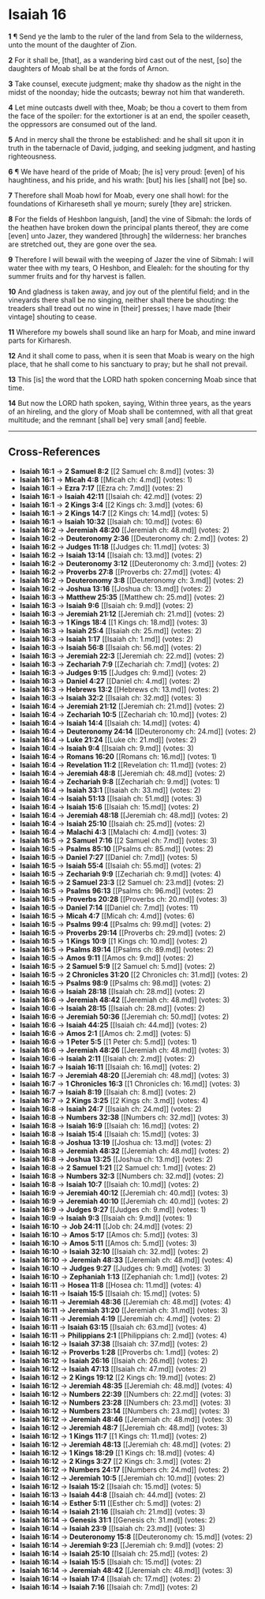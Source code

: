 # Isaiah 16

**1** ¶ Send ye the lamb to the ruler of the land from Sela to the wilderness, unto the mount of the daughter of Zion.

**2** For it shall be, [that], as a wandering bird cast out of the nest, [so] the daughters of Moab shall be at the fords of Arnon.

**3** Take counsel, execute judgment; make thy shadow as the night in the midst of the noonday; hide the outcasts; bewray not him that wandereth.

**4** Let mine outcasts dwell with thee, Moab; be thou a covert to them from the face of the spoiler: for the extortioner is at an end, the spoiler ceaseth, the oppressors are consumed out of the land.

**5** And in mercy shall the throne be established: and he shall sit upon it in truth in the tabernacle of David, judging, and seeking judgment, and hasting righteousness.

**6** ¶ We have heard of the pride of Moab; [he is] very proud: [even] of his haughtiness, and his pride, and his wrath: [but] his lies [shall] not [be] so.

**7** Therefore shall Moab howl for Moab, every one shall howl: for the foundations of Kirhareseth shall ye mourn; surely [they are] stricken.

**8** For the fields of Heshbon languish, [and] the vine of Sibmah: the lords of the heathen have broken down the principal plants thereof, they are come [even] unto Jazer, they wandered [through] the wilderness: her branches are stretched out, they are gone over the sea.

**9** Therefore I will bewail with the weeping of Jazer the vine of Sibmah: I will water thee with my tears, O Heshbon, and Elealeh: for the shouting for thy summer fruits and for thy harvest is fallen.

**10** And gladness is taken away, and joy out of the plentiful field; and in the vineyards there shall be no singing, neither shall there be shouting: the treaders shall tread out no wine in [their] presses; I have made [their vintage] shouting to cease.

**11** Wherefore my bowels shall sound like an harp for Moab, and mine inward parts for Kirharesh.

**12** And it shall come to pass, when it is seen that Moab is weary on the high place, that he shall come to his sanctuary to pray; but he shall not prevail.

**13** This [is] the word that the LORD hath spoken concerning Moab since that time.

**14** But now the LORD hath spoken, saying, Within three years, as the years of an hireling, and the glory of Moab shall be contemned, with all that great multitude; and the remnant [shall be] very small [and] feeble.

---

## Cross-References

- **Isaiah 16:1** → **2 Samuel 8:2** [[2 Samuel ch: 8.md]] (votes: 3)
- **Isaiah 16:1** → **Micah 4:8** [[Micah ch: 4.md]] (votes: 1)
- **Isaiah 16:1** → **Ezra 7:17** [[Ezra ch: 7.md]] (votes: 2)
- **Isaiah 16:1** → **Isaiah 42:11** [[Isaiah ch: 42.md]] (votes: 2)
- **Isaiah 16:1** → **2 Kings 3:4** [[2 Kings ch: 3.md]] (votes: 6)
- **Isaiah 16:1** → **2 Kings 14:7** [[2 Kings ch: 14.md]] (votes: 5)
- **Isaiah 16:1** → **Isaiah 10:32** [[Isaiah ch: 10.md]] (votes: 6)
- **Isaiah 16:2** → **Jeremiah 48:20** [[Jeremiah ch: 48.md]] (votes: 2)
- **Isaiah 16:2** → **Deuteronomy 2:36** [[Deuteronomy ch: 2.md]] (votes: 2)
- **Isaiah 16:2** → **Judges 11:18** [[Judges ch: 11.md]] (votes: 3)
- **Isaiah 16:2** → **Isaiah 13:14** [[Isaiah ch: 13.md]] (votes: 2)
- **Isaiah 16:2** → **Deuteronomy 3:12** [[Deuteronomy ch: 3.md]] (votes: 2)
- **Isaiah 16:2** → **Proverbs 27:8** [[Proverbs ch: 27.md]] (votes: 4)
- **Isaiah 16:2** → **Deuteronomy 3:8** [[Deuteronomy ch: 3.md]] (votes: 2)
- **Isaiah 16:2** → **Joshua 13:16** [[Joshua ch: 13.md]] (votes: 2)
- **Isaiah 16:3** → **Matthew 25:35** [[Matthew ch: 25.md]] (votes: 2)
- **Isaiah 16:3** → **Isaiah 9:6** [[Isaiah ch: 9.md]] (votes: 2)
- **Isaiah 16:3** → **Jeremiah 21:12** [[Jeremiah ch: 21.md]] (votes: 2)
- **Isaiah 16:3** → **1 Kings 18:4** [[1 Kings ch: 18.md]] (votes: 3)
- **Isaiah 16:3** → **Isaiah 25:4** [[Isaiah ch: 25.md]] (votes: 2)
- **Isaiah 16:3** → **Isaiah 1:17** [[Isaiah ch: 1.md]] (votes: 2)
- **Isaiah 16:3** → **Isaiah 56:8** [[Isaiah ch: 56.md]] (votes: 2)
- **Isaiah 16:3** → **Jeremiah 22:3** [[Jeremiah ch: 22.md]] (votes: 2)
- **Isaiah 16:3** → **Zechariah 7:9** [[Zechariah ch: 7.md]] (votes: 2)
- **Isaiah 16:3** → **Judges 9:15** [[Judges ch: 9.md]] (votes: 2)
- **Isaiah 16:3** → **Daniel 4:27** [[Daniel ch: 4.md]] (votes: 2)
- **Isaiah 16:3** → **Hebrews 13:2** [[Hebrews ch: 13.md]] (votes: 2)
- **Isaiah 16:3** → **Isaiah 32:2** [[Isaiah ch: 32.md]] (votes: 3)
- **Isaiah 16:4** → **Jeremiah 21:12** [[Jeremiah ch: 21.md]] (votes: 2)
- **Isaiah 16:4** → **Zechariah 10:5** [[Zechariah ch: 10.md]] (votes: 2)
- **Isaiah 16:4** → **Isaiah 14:4** [[Isaiah ch: 14.md]] (votes: 4)
- **Isaiah 16:4** → **Deuteronomy 24:14** [[Deuteronomy ch: 24.md]] (votes: 2)
- **Isaiah 16:4** → **Luke 21:24** [[Luke ch: 21.md]] (votes: 2)
- **Isaiah 16:4** → **Isaiah 9:4** [[Isaiah ch: 9.md]] (votes: 3)
- **Isaiah 16:4** → **Romans 16:20** [[Romans ch: 16.md]] (votes: 1)
- **Isaiah 16:4** → **Revelation 11:2** [[Revelation ch: 11.md]] (votes: 2)
- **Isaiah 16:4** → **Jeremiah 48:8** [[Jeremiah ch: 48.md]] (votes: 2)
- **Isaiah 16:4** → **Zechariah 9:8** [[Zechariah ch: 9.md]] (votes: 1)
- **Isaiah 16:4** → **Isaiah 33:1** [[Isaiah ch: 33.md]] (votes: 2)
- **Isaiah 16:4** → **Isaiah 51:13** [[Isaiah ch: 51.md]] (votes: 3)
- **Isaiah 16:4** → **Isaiah 15:6** [[Isaiah ch: 15.md]] (votes: 2)
- **Isaiah 16:4** → **Jeremiah 48:18** [[Jeremiah ch: 48.md]] (votes: 2)
- **Isaiah 16:4** → **Isaiah 25:10** [[Isaiah ch: 25.md]] (votes: 2)
- **Isaiah 16:4** → **Malachi 4:3** [[Malachi ch: 4.md]] (votes: 3)
- **Isaiah 16:5** → **2 Samuel 7:16** [[2 Samuel ch: 7.md]] (votes: 3)
- **Isaiah 16:5** → **Psalms 85:10** [[Psalms ch: 85.md]] (votes: 2)
- **Isaiah 16:5** → **Daniel 7:27** [[Daniel ch: 7.md]] (votes: 5)
- **Isaiah 16:5** → **Isaiah 55:4** [[Isaiah ch: 55.md]] (votes: 2)
- **Isaiah 16:5** → **Zechariah 9:9** [[Zechariah ch: 9.md]] (votes: 4)
- **Isaiah 16:5** → **2 Samuel 23:3** [[2 Samuel ch: 23.md]] (votes: 2)
- **Isaiah 16:5** → **Psalms 96:13** [[Psalms ch: 96.md]] (votes: 2)
- **Isaiah 16:5** → **Proverbs 20:28** [[Proverbs ch: 20.md]] (votes: 3)
- **Isaiah 16:5** → **Daniel 7:14** [[Daniel ch: 7.md]] (votes: 11)
- **Isaiah 16:5** → **Micah 4:7** [[Micah ch: 4.md]] (votes: 6)
- **Isaiah 16:5** → **Psalms 99:4** [[Psalms ch: 99.md]] (votes: 2)
- **Isaiah 16:5** → **Proverbs 29:14** [[Proverbs ch: 29.md]] (votes: 2)
- **Isaiah 16:5** → **1 Kings 10:9** [[1 Kings ch: 10.md]] (votes: 2)
- **Isaiah 16:5** → **Psalms 89:14** [[Psalms ch: 89.md]] (votes: 2)
- **Isaiah 16:5** → **Amos 9:11** [[Amos ch: 9.md]] (votes: 2)
- **Isaiah 16:5** → **2 Samuel 5:9** [[2 Samuel ch: 5.md]] (votes: 2)
- **Isaiah 16:5** → **2 Chronicles 31:20** [[2 Chronicles ch: 31.md]] (votes: 2)
- **Isaiah 16:5** → **Psalms 98:9** [[Psalms ch: 98.md]] (votes: 2)
- **Isaiah 16:6** → **Isaiah 28:18** [[Isaiah ch: 28.md]] (votes: 2)
- **Isaiah 16:6** → **Jeremiah 48:42** [[Jeremiah ch: 48.md]] (votes: 3)
- **Isaiah 16:6** → **Isaiah 28:15** [[Isaiah ch: 28.md]] (votes: 2)
- **Isaiah 16:6** → **Jeremiah 50:36** [[Jeremiah ch: 50.md]] (votes: 2)
- **Isaiah 16:6** → **Isaiah 44:25** [[Isaiah ch: 44.md]] (votes: 2)
- **Isaiah 16:6** → **Amos 2:1** [[Amos ch: 2.md]] (votes: 5)
- **Isaiah 16:6** → **1 Peter 5:5** [[1 Peter ch: 5.md]] (votes: 1)
- **Isaiah 16:6** → **Jeremiah 48:26** [[Jeremiah ch: 48.md]] (votes: 3)
- **Isaiah 16:6** → **Isaiah 2:11** [[Isaiah ch: 2.md]] (votes: 2)
- **Isaiah 16:7** → **Isaiah 16:11** [[Isaiah ch: 16.md]] (votes: 2)
- **Isaiah 16:7** → **Jeremiah 48:20** [[Jeremiah ch: 48.md]] (votes: 3)
- **Isaiah 16:7** → **1 Chronicles 16:3** [[1 Chronicles ch: 16.md]] (votes: 3)
- **Isaiah 16:7** → **Isaiah 8:19** [[Isaiah ch: 8.md]] (votes: 2)
- **Isaiah 16:7** → **2 Kings 3:25** [[2 Kings ch: 3.md]] (votes: 4)
- **Isaiah 16:8** → **Isaiah 24:7** [[Isaiah ch: 24.md]] (votes: 2)
- **Isaiah 16:8** → **Numbers 32:38** [[Numbers ch: 32.md]] (votes: 3)
- **Isaiah 16:8** → **Isaiah 16:9** [[Isaiah ch: 16.md]] (votes: 2)
- **Isaiah 16:8** → **Isaiah 15:4** [[Isaiah ch: 15.md]] (votes: 3)
- **Isaiah 16:8** → **Joshua 13:19** [[Joshua ch: 13.md]] (votes: 2)
- **Isaiah 16:8** → **Jeremiah 48:32** [[Jeremiah ch: 48.md]] (votes: 2)
- **Isaiah 16:8** → **Joshua 13:25** [[Joshua ch: 13.md]] (votes: 2)
- **Isaiah 16:8** → **2 Samuel 1:21** [[2 Samuel ch: 1.md]] (votes: 2)
- **Isaiah 16:8** → **Numbers 32:3** [[Numbers ch: 32.md]] (votes: 2)
- **Isaiah 16:8** → **Isaiah 10:7** [[Isaiah ch: 10.md]] (votes: 2)
- **Isaiah 16:9** → **Jeremiah 40:12** [[Jeremiah ch: 40.md]] (votes: 3)
- **Isaiah 16:9** → **Jeremiah 40:10** [[Jeremiah ch: 40.md]] (votes: 2)
- **Isaiah 16:9** → **Judges 9:27** [[Judges ch: 9.md]] (votes: 1)
- **Isaiah 16:9** → **Isaiah 9:3** [[Isaiah ch: 9.md]] (votes: 1)
- **Isaiah 16:10** → **Job 24:11** [[Job ch: 24.md]] (votes: 2)
- **Isaiah 16:10** → **Amos 5:17** [[Amos ch: 5.md]] (votes: 3)
- **Isaiah 16:10** → **Amos 5:11** [[Amos ch: 5.md]] (votes: 3)
- **Isaiah 16:10** → **Isaiah 32:10** [[Isaiah ch: 32.md]] (votes: 2)
- **Isaiah 16:10** → **Jeremiah 48:33** [[Jeremiah ch: 48.md]] (votes: 4)
- **Isaiah 16:10** → **Judges 9:27** [[Judges ch: 9.md]] (votes: 3)
- **Isaiah 16:10** → **Zephaniah 1:13** [[Zephaniah ch: 1.md]] (votes: 2)
- **Isaiah 16:11** → **Hosea 11:8** [[Hosea ch: 11.md]] (votes: 4)
- **Isaiah 16:11** → **Isaiah 15:5** [[Isaiah ch: 15.md]] (votes: 5)
- **Isaiah 16:11** → **Jeremiah 48:36** [[Jeremiah ch: 48.md]] (votes: 4)
- **Isaiah 16:11** → **Jeremiah 31:20** [[Jeremiah ch: 31.md]] (votes: 3)
- **Isaiah 16:11** → **Jeremiah 4:19** [[Jeremiah ch: 4.md]] (votes: 2)
- **Isaiah 16:11** → **Isaiah 63:15** [[Isaiah ch: 63.md]] (votes: 4)
- **Isaiah 16:11** → **Philippians 2:1** [[Philippians ch: 2.md]] (votes: 4)
- **Isaiah 16:12** → **Isaiah 37:38** [[Isaiah ch: 37.md]] (votes: 2)
- **Isaiah 16:12** → **Proverbs 1:28** [[Proverbs ch: 1.md]] (votes: 2)
- **Isaiah 16:12** → **Isaiah 26:16** [[Isaiah ch: 26.md]] (votes: 2)
- **Isaiah 16:12** → **Isaiah 47:13** [[Isaiah ch: 47.md]] (votes: 2)
- **Isaiah 16:12** → **2 Kings 19:12** [[2 Kings ch: 19.md]] (votes: 2)
- **Isaiah 16:12** → **Jeremiah 48:35** [[Jeremiah ch: 48.md]] (votes: 4)
- **Isaiah 16:12** → **Numbers 22:39** [[Numbers ch: 22.md]] (votes: 3)
- **Isaiah 16:12** → **Numbers 23:28** [[Numbers ch: 23.md]] (votes: 3)
- **Isaiah 16:12** → **Numbers 23:14** [[Numbers ch: 23.md]] (votes: 3)
- **Isaiah 16:12** → **Jeremiah 48:46** [[Jeremiah ch: 48.md]] (votes: 3)
- **Isaiah 16:12** → **Jeremiah 48:7** [[Jeremiah ch: 48.md]] (votes: 3)
- **Isaiah 16:12** → **1 Kings 11:7** [[1 Kings ch: 11.md]] (votes: 2)
- **Isaiah 16:12** → **Jeremiah 48:13** [[Jeremiah ch: 48.md]] (votes: 2)
- **Isaiah 16:12** → **1 Kings 18:29** [[1 Kings ch: 18.md]] (votes: 4)
- **Isaiah 16:12** → **2 Kings 3:27** [[2 Kings ch: 3.md]] (votes: 2)
- **Isaiah 16:12** → **Numbers 24:17** [[Numbers ch: 24.md]] (votes: 2)
- **Isaiah 16:12** → **Jeremiah 10:5** [[Jeremiah ch: 10.md]] (votes: 2)
- **Isaiah 16:12** → **Isaiah 15:2** [[Isaiah ch: 15.md]] (votes: 5)
- **Isaiah 16:13** → **Isaiah 44:8** [[Isaiah ch: 44.md]] (votes: 2)
- **Isaiah 16:14** → **Esther 5:11** [[Esther ch: 5.md]] (votes: 2)
- **Isaiah 16:14** → **Isaiah 21:16** [[Isaiah ch: 21.md]] (votes: 3)
- **Isaiah 16:14** → **Genesis 31:1** [[Genesis ch: 31.md]] (votes: 2)
- **Isaiah 16:14** → **Isaiah 23:9** [[Isaiah ch: 23.md]] (votes: 3)
- **Isaiah 16:14** → **Deuteronomy 15:8** [[Deuteronomy ch: 15.md]] (votes: 2)
- **Isaiah 16:14** → **Jeremiah 9:23** [[Jeremiah ch: 9.md]] (votes: 2)
- **Isaiah 16:14** → **Isaiah 25:10** [[Isaiah ch: 25.md]] (votes: 2)
- **Isaiah 16:14** → **Isaiah 15:5** [[Isaiah ch: 15.md]] (votes: 2)
- **Isaiah 16:14** → **Jeremiah 48:42** [[Jeremiah ch: 48.md]] (votes: 3)
- **Isaiah 16:14** → **Isaiah 17:4** [[Isaiah ch: 17.md]] (votes: 2)
- **Isaiah 16:14** → **Isaiah 7:16** [[Isaiah ch: 7.md]] (votes: 2)
